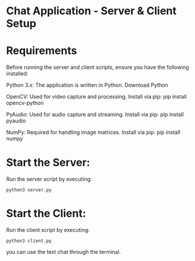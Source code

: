 # Chat Application - Server & Client Setup

# Requirements
Before running the server and client scripts, ensure you have the following installed:

Python 3.x: The application is written in Python. Download Python

OpenCV: Used for video capture and processing. Install via pip: pip install opencv-python

PyAudio: Used for audio capture and streaming. Install via pip: pip install pyaudio

NumPy: Required for handling image matrices. Install via pip: pip install numpy

# Start the Server:
Run the server script by executing:
```
python3 server.py
```

# Start the Client:
Run the client script by executing:

```
python3 client.py
```
you can use the text chat through the terminal.
